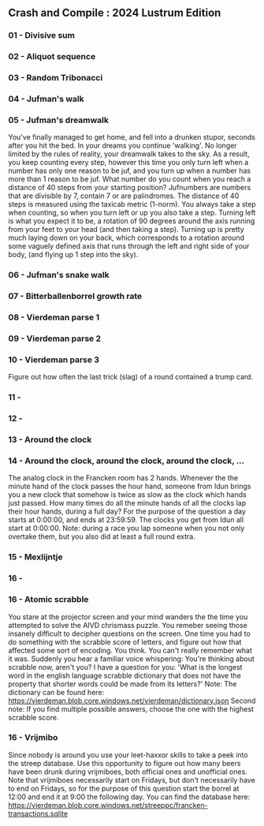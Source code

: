 ## Crash and Compile : 2024 Lustrum Edition

### 01 - Divisive sum

### 02 - Aliquot sequence

### 03 - Random Tribonacci

### 04 - Jufman's walk

### 05 - Jufman's dreamwalk

You've finally managed to get home, and fell into a drunken stupor, seconds after you hit the bed. In your dreams you continue 'walking'. No longer limited by the rules of reality, your dreamwalk takes to the sky. As a result, you keep counting every step, however this time you only turn left when a number has only one reason to be juf, and you turn up when a number has more than 1 reason to be juf. What number do you count when you reach a distance of 40 steps from your starting position? Jufnumbers are numbers that are divisible by 7, contain 7 or are palindromes. The distance of 40 steps is measured using the taxicab metric (1-norm). You always take a step when counting, so when you turn left or up you also take a step. Turning left is what you expect it to be, a rotation of 90 degrees around the axis running from your feet to your head (and then taking a step). Turning up is pretty much laying down on your back, which corresponds to a rotation around some vaguely defined axis that runs through the left and right side of your body, (and flying up 1 step into the sky).

### 06 - Jufman's snake walk

### 07 - Bitterballenborrel growth rate

### 08 - Vierdeman parse 1

### 09 - Vierdeman parse 2

### 10 - Vierdeman parse 3

Figure out how often the last trick (slag) of a round contained a trump card.

### 11 - 

### 12 - 

### 13 - Around the clock

### 14 - Around the clock, around the clock, around the clock, ...

The analog clock in the Francken room has 2 hands. Whenever the the minute hand of the clock passes the hour hand, someone from Idun brings you a new clock that somehow is twice as slow as the clock which hands just passed. How many times do all the minute hands of all the clocks lap their hour hands, during a full day? For the purpose of the question a day starts at 0:00:00, and ends at 23:59:59. The clocks you get from Idun all start at 0:00:00. Note: during a race you lap someone when you not only overtake them, but you also did at least a full round extra.

### 15 - Mexlijntje

### 16 - 

### 16 - Atomic scrabble

You stare at the projector screen and your mind wanders the the time you attempted to solve the AIVD chrismass puzzle. You remeber seeing those insanely difficult to decipher questions on the screen. One time you had to do something with the scrabble score of letters, and figure out how that affected some sort of encoding. You think. You can't really remember what it was. Suddenly you hear a familiar voice whispering: You're thinking about scrabble now, aren't you? I have a question for you: 'What is the longest word in the english language scrabble dictionary that does not have the property that shorter words could be made from its letters?' Note: The dictionary can be found here: https://vierdeman.blob.core.windows.net/vierdeman/dictionary.json Second note: If you find multiple possible answers, choose the one with the highest scrabble score.

### 16 - Vrijmibo

Since nobody is around you use your leet-haxxor skills to take a peek into the streep database. Use this opportunity to figure out how many beers have been drunk during vrijmiboes, both official ones and unofficial ones. Note that vrijmiboes necessarily start on Fridays, but don't necessarily have to end on Fridays, so for the purpose of this question start the borrel at 12:00 and end it at 9:00 the following day. You can find the database here: https://vierdeman.blob.core.windows.net/streeppc/francken-transactions.sqlite